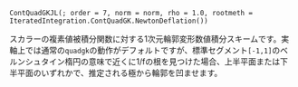 ```
ContQuadGKJL(; order = 7, norm = norm, rho = 1.0, rootmeth = IteratedIntegration.ContQuadGK.NewtonDeflation())
```

スカラーの複素値被積分関数に対する1次元輪郭変形数値積分スキームです。実軸上では通常の`quadgk`の動作がデフォルトですが、標準セグメント`[-1,1]`のベルンシュタイン楕円の意味で近くに1/fの根を見つけた場合、上半平面または下半平面のいずれかで、推定される極から輪郭を凹ませます。
